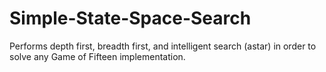 # Simple-State-Space-Search
Performs depth first, breadth first, and intelligent search (astar) in order to solve any Game of Fifteen implementation.
